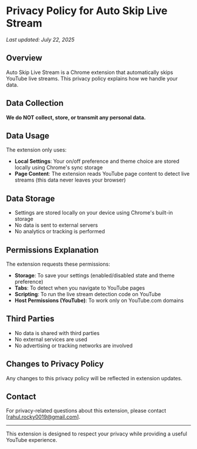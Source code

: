 # Privacy Policy for Auto Skip Live Stream

_Last updated: July 22, 2025_

## Overview

Auto Skip Live Stream is a Chrome extension that automatically skips YouTube live streams. This privacy policy explains how we handle your data.

## Data Collection

**We do NOT collect, store, or transmit any personal data.**

## Data Usage

The extension only uses:

-   **Local Settings**: Your on/off preference and theme choice are stored locally using Chrome's sync storage
-   **Page Content**: The extension reads YouTube page content to detect live streams (this data never leaves your browser)

## Data Storage

-   Settings are stored locally on your device using Chrome's built-in storage
-   No data is sent to external servers
-   No analytics or tracking is performed

## Permissions Explanation

The extension requests these permissions:

-   **Storage**: To save your settings (enabled/disabled state and theme preference)
-   **Tabs**: To detect when you navigate to YouTube pages
-   **Scripting**: To run the live stream detection code on YouTube
-   **Host Permissions (YouTube)**: To work only on YouTube.com domains

## Third Parties

-   No data is shared with third parties
-   No external services are used
-   No advertising or tracking networks are involved

## Changes to Privacy Policy

Any changes to this privacy policy will be reflected in extension updates.

## Contact

For privacy-related questions about this extension, please contact [rahul.rocky0019@gmail.com].

---

This extension is designed to respect your privacy while providing a useful YouTube experience.
